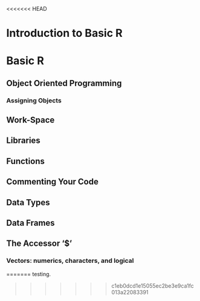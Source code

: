 <<<<<<< HEAD
# Introduction to Basic R


# Basic R

## Object Oriented Programming

### Assigning Objects

## Work-Space

## Libraries

## Functions

## Commenting Your Code

## Data Types

## Data Frames

## The Accessor ‘$’

### Vectors: numerics, characters, and logical
=======
testing.
>>>>>>> c1eb0dcd1e15055ec2be3e9ca1fc013a22083391

